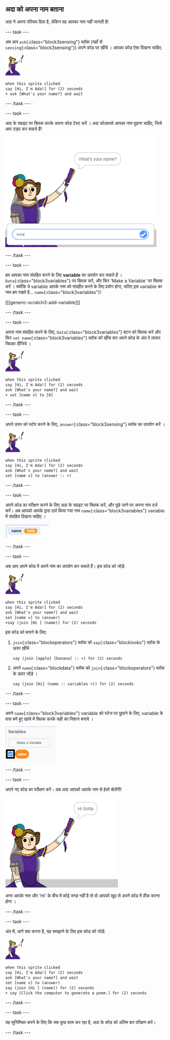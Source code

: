 ## अदा को अपना नाम बताना

अदा ने अपना परिचय दिया है, लेकिन वह आपका नाम नहीं जानती है!

--- task ---

अब आप `ask`{:class="block3sensing"} ब्लॉक (यहाँ से `sensing`{:class="block3sensing"}) अपने कोड पर खींचें । आपका कोड ऐसा दिखना चाहिए:

![अदा का स्प्राइट](images/ada-sprite.png)

```blocks3
when this sprite clicked
say [Hi, I'm Ada!] for (2) seconds
+ ask [What's your name?] and wait
```

--- /task ---

--- task ---

अदा के स्प्राइट पर क्लिक करके अपना कोड टेस्ट करें । अदा कोआपसे आपका नाम पूछना चाहिए, जिसे आप टाइप कर सकते हैं!

![अदा का स्प्राइट पूछ रहा है कि, आपका नाम क्या है](images/poetry-input.png)

--- /task ---

--- task ---

हम आपका नाम संग्रहित करने के लिए **variable** का उपयोग कर सकते हैं । `Data`{:class="block3variables"} पर क्लिक करें, और फिर 'Make a Variable' पर क्लिक करें । क्योंकि ये variable आपके नाम को संग्रहीत करने के लिए प्रयोग होगा, चलिए इस variable का नाम हम रखते है... `name`{:class="block3variables"}!

[[[generic-scratch3-add-variable]]]

--- /task ---

--- task ---

अपना नाम संग्रहित करने के लिए, `Data`{:class="block3variables"} बटन को क्लिक करें और फिर `set name`{:class="block3variables"} ब्लॉक को खींच कर अपने कोड के अंत पे लाकर चिपका दीजिये ।

![अदा का स्प्राइट](images/ada-sprite.png)

```blocks3
when this sprite clicked
say [Hi, I'm Ada!] for (2) seconds
ask [What's your name?] and wait
+ set [name v] to [0]
```

--- /task ---

--- task ---

अपने उत्तर को स्टोर करने के लिए, `answer`{:class="block3sensing"} ब्लॉक का उपयोग करें ।

![अदा का स्प्राइट](images/ada-sprite.png)

```blocks3
when this sprite clicked
say [Hi, I'm Ada!] for (2) seconds
ask [What's your name?] and wait
set [name v] to (answer :: +)
```

--- /task ---

--- task ---

अपने कोड का परीक्षण करने के लिए अदा के स्प्राइट पर क्लिक करें, और पूछे जाने पर अपना नाम दर्ज करें। अब आपको आपके द्वारा दर्ज़ किया गया नाम `name`{:class="block3variables"} variable में संग्रहित दिखना चाहिए ।

![स्क्रीनशॉट](images/poetry-name-test.png)

--- /task ---

--- task ---

अब आप अपने कोड में अपने नाम का उपयोग कर सकते हैं। इस कोड को जोड़ें:

![अदा का स्प्राइट](images/ada-sprite.png)

```blocks3
when this sprite clicked
say [Hi, I'm Ada!] for (2) seconds
ask [What's your name?] and wait
set [name v] to (answer)
+say (join [Hi ] (name)) for (2) seconds 
```

इस कोड को बनाने के लिए:

1. `join`{:class="blockoperators"} ब्लॉक को `say`{:class="blocklooks"} ब्लॉक के ऊपर खींचे
    
    ```blocks3
    say (join [apple] [banana] :: +) for (2) seconds
    ```

2. अपने `name`{:class="blockdata"} ब्लॉक को `join`{:class="blockoperators"} ब्लॉक के ऊपर जोड़े ।
    
    ```blocks3
    say (join [Hi] (name :: variables +)) for (2) seconds
    ```

--- /task ---

--- task ---

अपने `name`{:class="block3variables"} variable को स्टेज पर छुपाने के लिए, variable के पास बने हुए खांचे में क्लिक करके सही का निशान बनाये ।

![सही निशान variable](images/poetry-tick-annotated.png)

--- /task ---

--- task ---

अपने नए कोड का परीक्षण करें। अब अदा आपको आपके नाम से हेलो बोलेंगी!

![स्क्रीनशॉट](images/poetry-name-test2.png)

अगर आपके नाम और 'Hi' के बीच में कोई जगह नहीं है तो वो आपको खुद से अपने कोड में ठीक करना होगा ।

--- /task ---

--- task ---

अंत में, आगे क्या करना है, यह समझाने के लिए इस कोड को जोड़ें:

![अदा का स्प्राइट](images/ada-sprite.png)

```blocks3
when this sprite clicked
say [Hi, I'm Ada!] for (2) seconds
ask [What's your name?] and wait
set [name v] to (answer)
say (join [Hi ] (name)) for (2) seconds 
+ say [Click the computer to generate a poem.] for (2) seconds 
```

--- /task ---

--- task ---

यह सुनिश्चित करने के लिए कि सब कुछ काम कर रहा है, अदा के कोड को अंतिम बार परिक्षण करें।

--- /task ---